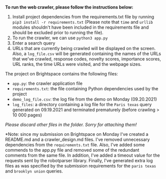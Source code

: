 **To run the web crawler, please follow the instructions below:**

1. Install project dependencies from the requirements.txt file by running ```pip3 install -r requirements.txt``` (Please note that ```time``` and ```urllib``` modules shouldn't have been included in the requirements file and should be excluded prior to running the file). 
2. To run the crawler, we can use ```python3 app.py```
3. Enter a search query 
4. URLs that are currently being crawled will be displayed on the screen. Also, a ```log_file.csv``` will be generated containing the names of the URLs that we've crawled, response codes, novelty scores, importance scores, URL ranks, the time URLs were visited, and the webpage sizes. 

The project on Brightspace contains the following files:

- ```app.py```: the crawler application file
- ```requirements.txt```: the file containing Python dependencies used by the project
- ```demo_log_file.csv```: the log file from the demo on Monday (09.20.2021)
- ```log_files```: a directory containing a log file for the ```Paris texas``` query generated on 09.19.2021 and terminated prematurely (before crawling > 10 000 pages)

*Please discard other files in the folder. Sorry for attaching them!*

*Note: since my submission on Brightspace on Monday I've created a README.md and a crawler_design.md files. I've removed unnecessary dependencies from the ```requirements.txt``` file. Also, I've added some commends to the app.py file and removed some of the redundant comments from the same file. In addition, I've added a timeout value for the requests sent by the robotparser library. Finally, I've generated extra log files as was specified by the submission requirements for the ```paris texas``` and ```brooklyn union``` queries. 

